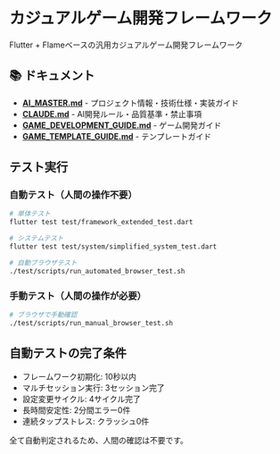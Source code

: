 # カジュアルゲーム開発フレームワーク

Flutter + Flameベースの汎用カジュアルゲーム開発フレームワーク

## 📚 ドキュメント

- **[AI_MASTER.md](docs/AI_MASTER.md)** - プロジェクト情報・技術仕様・実装ガイド
- **[CLAUDE.md](docs/CLAUDE.md)** - AI開発ルール・品質基準・禁止事項
- **[GAME_DEVELOPMENT_GUIDE.md](docs/GAME_DEVELOPMENT_GUIDE.md)** - ゲーム開発ガイド
- **[GAME_TEMPLATE_GUIDE.md](docs/GAME_TEMPLATE_GUIDE.md)** - テンプレートガイド

## テスト実行

### 自動テスト（人間の操作不要）
```bash
# 単体テスト
flutter test test/framework_extended_test.dart

# システムテスト  
flutter test test/system/simplified_system_test.dart

# 自動ブラウザテスト
./test/scripts/run_automated_browser_test.sh
```

### 手動テスト（人間の操作が必要）
```bash
# ブラウザで手動確認
./test/scripts/run_manual_browser_test.sh
```

## 自動テストの完了条件

- フレームワーク初期化: 10秒以内
- マルチセッション実行: 3セッション完了
- 設定変更サイクル: 4サイクル完了
- 長時間安定性: 2分間エラー0件
- 連続タップストレス: クラッシュ0件

全て自動判定されるため、人間の確認は不要です。